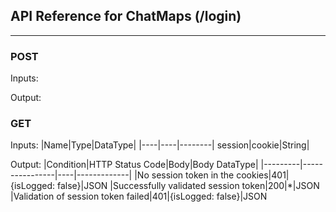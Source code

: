 ## API Reference for ChatMaps (/login)
<hr/>

### POST
Inputs:


Output:


### GET
Inputs:
|Name|Type|DataType|
|----|----|--------|
session|cookie|String|

Output:
|Condition|HTTP Status Code|Body|Body DataType|
|---------|----------------|----|-------------|
|No session token in the cookies|401|{isLogged: false}|JSON
|Successfully validated session token|200|*|JSON
|Validation of session token failed|401|{isLogged: false}|JSON